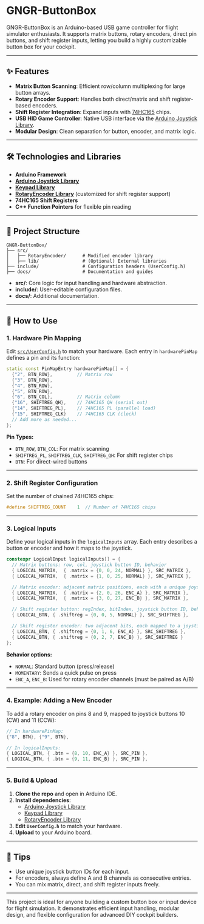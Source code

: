 # GNGR-ButtonBox

GNGR-ButtonBox is an Arduino-based USB game controller for flight simulator enthusiasts. It supports matrix buttons, rotary encoders, direct pin buttons, and shift register inputs, letting you build a highly customizable button box for your cockpit.

---

## ✨ Features

- **Matrix Button Scanning**: Efficient row/column multiplexing for large button arrays.
- **Rotary Encoder Support**: Handles both direct/matrix and shift register-based encoders.
- **Shift Register Integration**: Expand inputs with [74HC165](https://www.ti.com/lit/ds/symlink/sn74hc165.pdf) chips.
- **USB HID Game Controller**: Native USB interface via the [Arduino Joystick Library](https://github.com/MHeironimus/ArduinoJoystickLibrary).
- **Modular Design**: Clean separation for button, encoder, and matrix logic.

---

## 🛠️ Technologies and Libraries

- **Arduino Framework**
- **[Arduino Joystick Library](https://github.com/MHeironimus/ArduinoJoystickLibrary)**
- **[Keypad Library](https://playground.arduino.cc/Code/Keypad/)**
- **[RotaryEncoder Library](https://github.com/mathertel/RotaryEncoder)** (customized for shift register support)
- **74HC165 Shift Registers**
- **C++ Function Pointers** for flexible pin reading

---

## 📁 Project Structure

```
GNGR-ButtonBox/
├── src/
│   ├── RotaryEncoder/      # Modified encoder library
│   ├── lib/                # (Optional) External libraries
├── include/                # Configuration headers (UserConfig.h)
├── docs/                   # Documentation and guides
```

- **src/**: Core logic for input handling and hardware abstraction.
- **include/**: User-editable configuration files.
- **docs/**: Additional documentation.

---

## 🚀 How to Use

### 1. Hardware Pin Mapping

Edit [`src/UserConfig.h`](src/UserConfig.h) to match your hardware. Each entry in `hardwarePinMap` defines a pin and its function:

```cpp
static const PinMapEntry hardwarePinMap[] = {
  {"2", BTN_ROW},         // Matrix row
  {"3", BTN_ROW},
  {"4", BTN_ROW},
  {"5", BTN_ROW},
  {"6", BTN_COL},         // Matrix column
  {"16", SHIFTREG_QH},    // 74HC165 QH (serial out)
  {"14", SHIFTREG_PL},    // 74HC165 PL (parallel load)
  {"15", SHIFTREG_CLK}    // 74HC165 CLK (clock)
  // Add more as needed...
};
```

**Pin Types:**
- `BTN_ROW`, `BTN_COL`: For matrix scanning
- `SHIFTREG_PL`, `SHIFTREG_CLK`, `SHIFTREG_QH`: For shift register chips
- `BTN`: For direct-wired buttons

---

### 2. Shift Register Configuration

Set the number of chained 74HC165 chips:

```cpp
#define SHIFTREG_COUNT    1  // Number of 74HC165 chips
```

---

### 3. Logical Inputs

Define your logical inputs in the `logicalInputs` array. Each entry describes a button or encoder and how it maps to the joystick.

```cpp
constexpr LogicalInput logicalInputs[] = {
  // Matrix buttons: row, col, joystick button ID, behavior
  { LOGICAL_MATRIX,  { .matrix = {0, 0, 24, NORMAL} }, SRC_MATRIX },
  { LOGICAL_MATRIX,  { .matrix = {1, 0, 25, NORMAL} }, SRC_MATRIX },

  // Matrix encoder: adjacent matrix positions, each with a unique joystick button
  { LOGICAL_MATRIX,  { .matrix = {2, 0, 26, ENC_A} }, SRC_MATRIX },
  { LOGICAL_MATRIX,  { .matrix = {3, 0, 27, ENC_B} }, SRC_MATRIX },

  // Shift register button: regIndex, bitIndex, joystick button ID, behavior
  { LOGICAL_BTN, { .shiftreg = {0, 0, 5, NORMAL} }, SRC_SHIFTREG },

  // Shift register encoder: two adjacent bits, each mapped to a joystick button
  { LOGICAL_BTN, { .shiftreg = {0, 1, 6, ENC_A} }, SRC_SHIFTREG },
  { LOGICAL_BTN, { .shiftreg = {0, 2, 7, ENC_B} }, SRC_SHIFTREG }
};
```

**Behavior options:**
- `NORMAL`: Standard button (press/release)
- `MOMENTARY`: Sends a quick pulse on press
- `ENC_A`, `ENC_B`: Used for rotary encoder channels (must be paired as A/B)

---

### 4. Example: Adding a New Encoder

To add a rotary encoder on pins 8 and 9, mapped to joystick buttons 10 (CW) and 11 (CCW):

```cpp
// In hardwarePinMap:
{"8", BTN}, {"9", BTN},

// In logicalInputs:
{ LOGICAL_BTN, { .btn = {8, 10, ENC_A} }, SRC_PIN },
{ LOGICAL_BTN, { .btn = {9, 11, ENC_B} }, SRC_PIN },
```

---

### 5. Build & Upload

1. **Clone the repo** and open in Arduino IDE.
2. **Install dependencies**:
   - [Arduino Joystick Library](https://github.com/MHeironimus/ArduinoJoystickLibrary)
   - [Keypad Library](https://playground.arduino.cc/Code/Keypad/)
   - [RotaryEncoder Library](https://github.com/mathertel/RotaryEncoder)
3. **Edit `UserConfig.h`** to match your hardware.
4. **Upload** to your Arduino board.

---

## 🧩 Tips

- Use unique joystick button IDs for each input.
- For encoders, always define A and B channels as consecutive entries.
- You can mix matrix, direct, and shift register inputs freely.

---

This project is ideal for anyone building a custom button box or input device for flight simulation. It demonstrates efficient input handling, modular design, and flexible configuration for advanced DIY cockpit builders.